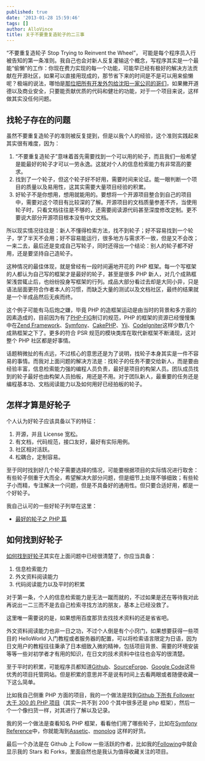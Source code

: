 ```yaml
---
published: true
date: '2013-01-28 15:59:46'
tags: []
author: AlloVince
title: 关于不要重复造轮子的二三事
---
```


“不要重复造轮子 Stop Trying to Reinvent the Wheel”， 可能是每个程序员入行被告知的第一条准则。我自己也会对新人反复灌输这个概念，写程序其实是一个最能“偷懒”的工作：你现在费力实现的每一个功能，可能早已经有极好的解决方法贡献在开源社区，如果可以直接用现成的，那节省下来的时间是不是可以用来偷懒呢？极端的说法，哪怕是[那位把所有开发外包给沈阳一家公司的哥们](http://www.huffingtonpost.com/2013/01/16/developer-outsourced-entire-job-china-busted-employee-cat-videos_n_2489122.html)，如果撇开道德以及商业安全，只要能贡献优质的代码和健壮的功能，对于一个项目来说，这样做其实没任何问题。


## 找轮子存在的问题

虽然不要重复造轮子的准则被反复提到，但是以我个人的经验，这个准则实践起来其实很有难度，因为：

1. “不要重复造轮子”意味着首先需要找到一个可以用的轮子，而且我们一般希望是能最好的轮子才可以一劳永逸。这就对个人的信息检索能力有非常高的要求。
2. 找到了一个轮子，但这个轮子好不好用，需要时间来论证。能一眼判断一个项目的质量以及易用性，这其实需要大量项目经验的积累。
3. 好轮子不是你想用，想用就能用的。要想将一个开源项目整合到自己的项目中，需要对这个项目有比较深的了解。开源项目的文档质量参差不齐，当使用轮子时，只看文档往往是不够的，还需要阅读源代码甚至深度修改定制。更不要说大部分开源项目根本没有中文文档。

所以现实情况往往是：新人不懂得检索方法，找不到轮子；好不容易找到一个轮子，学了半天不会用；好不容易能运行，很多地方与需求不一致，但是又不会改；一来二去，最后还是变成自己写轮子，同时还得出一个结论：别人的轮子都不好用，还是要坚持自己造轮子。

这种情况的最佳体现，就是曾经有一段时间遍地开花的 PHP 框架。每一个写框架的人都认为自己写的框架才是最好的轮子，甚至是很多 PHP 新人，对几个成熟框架浅尝辄止后，也纷纷投身写框架的行列。成品大部分看过去却是大同小异，只是语法层面更符合作者本人的习惯，而缺乏大量的测试以及文档社区，最终的结果就是一个半成品然后无疾而终。

这个例子可能有马后炮之嫌，毕竟 PHP 的造框架运动是由当时的背景和多方面的因素造成的，目前因为有了[PHP-FIG](http://www.php-fig.org/)制订的规范，PHP 的框架的资源已经慢慢集中在[Zend Framework](http://www.zendframework.com/)、[Symfony](http://symfony.com/)、[CakePHP](http://cakephp.org/)、[Yii](http://www.yiiframework.com/)、[CodeIgniter](http://ellislab.com/codeigniter)这样少数几个成熟框架之下了。更多的符合 PSR 规范的模块类库在取代新框架不断涌现，这对整个 PHP 社区都是好事情。

话题稍微扯的有点远，不过核心的意思还是为了说明，找轮子本身其实是一件不容易的事情。而我对上面问题的解决方法是：找轮子的任务不要交给新人，而是要由经验丰富，信息检索能力强的编程人员负责，最好是项目的构架人员。团队成员找到的轮子最好也由构架人员拍板，用还是不用。对于团队新人，最重要的任务还是编程基本功、文档阅读能力以及如何用好已经拍板的轮子。


## 怎样才算是好轮子

个人认为好轮子应该具备以下的特征：

1. 开源，并且 License 宽松。
2. 有文档，代码规范，接口友好，最好有实际用例。
3. 社区相对活跃。
4. 松耦合，定制容易。

至于同时找到好几个轮子需要选择的情况，可能要根据项目的实际情况进行取舍：有些轮子侧重于大而全，希望解决大部分问题，但是细节上处理不够细致；有些轮子小而精，专注解决一个问题，但是不具备好的通用性。但只要合适好用，都是一个好轮子。

我自己认可的一些好轮子列举在这里：

- [最好的轮子之 PHP 篇](http://avnpc.com/pages/best-wheels-for-php)


## 如何找到好轮子

[如何找到好轮子](http://avnpc.com/pages/howto-find-best-wheel-for-programming)其实在上面问题中已经很清楚了，你应当具备：

1. 信息检索能力
2. 外文资料阅读能力
3. 代码阅读能力以及平时的积累

对于第一条，个人的信息检索能力是无法一蹴而就的，不过如果是还在等待我对此再说出一二三而不是去自己检索寻找方法的朋友，基本上已经没救了。

这里唯一需要说的是，如果想用百度那货去找技术资料的还是省省吧。

外文资料阅读能力也非一日之功，不过个人倒是有个小窍门，如果想要获得一些项目的 HelloWorld 入门教程或者服务器的配置，可以将检索语言限定为日语，因为日文用户的教程往往秉承了日本细致入微的精神，包括项目背景、需要的环境安装等等一些对初学者才有用的知识，在日文的技术资料中往往也会写的很清楚。

至于平时的积累，可能程序员都知道[Github](https://github.com/)、[SourceForge](http://sourceforge.net/)、[Google Code](http://code.google.com/intl/zh-CN/)这些优秀的项目托管网站。但是积累的意思并不是说有时间上去看两眼或者随便收藏一下这么简单。

比如我自己侧重 PHP 方面的项目，我的一个做法是找到[Github 下所有 Follower 大于 300 的 PHP 项目](https://github.com/search?l=PHP&p=&q=stars%3A%3E300&ref=advsearch&type=Repositories)（其实一共不到 200 个其中很多还是 php 框架），然后一个一个像扫货一样，对其进行了解以及记录。

我的另一个做法是查看知名 PHP 框架，看看他们用了哪些轮子，比如在[Symfony Reference](http://symfony.com/doc/current/reference/index.html)中，你就能淘到[Assetic](https://github.com/kriswallsmith/assetic)、[monolog](https://github.com/Seldaek/monolog) 这样的好货。

最后一个办法是在 Github 上 Follow 一些活跃的作者，比如我的[Following](https://github.com/AlloVince/following)中就会显示我的 Stars 和 Forks，里面自然也是我认为值得收藏关注的项目。



